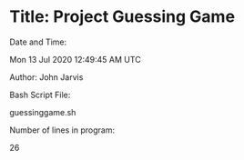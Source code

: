 # Title: Project Guessing Game 

Date and Time: 

Mon 13 Jul 2020 12:49:45 AM UTC

Author:  John Jarvis 

Bash Script File: 

guessinggame.sh 

Number of lines in program: 

26

